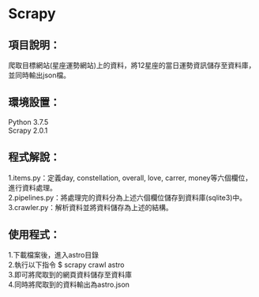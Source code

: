 # Scrapy
## 項目說明：
爬取目標網站(星座運勢網站)上的資料，將12星座的當日運勢資訊儲存至資料庫，並同時輸出json檔。  

## 環境設置：
Python 3.7.5  
Scrapy 2.0.1  

## 程式解說：
1.items.py：定義day, constellation, overall, love, carrer, money等六個欄位，進行資料處理。  
2.pipelines.py：將處理完的資料分為上述六個欄位儲存到資料庫(sqlite3)中。  
3.crawler.py：解析資料並將資料儲存為上述的結構。    

## 使用程式：
1.下載檔案後，進入astro目錄  
2.執行以下指令 $ scrapy crawl astro  
3.即可將爬取到的網頁資料儲存至資料庫  
4.同時將爬取到的資料輸出為astro.json  


